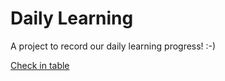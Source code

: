 # Daily Learning

A project to record our daily learning progress! :-)

[Check in table](https://github.com/soeis/daily-learning/blob/master/checkin.md)
